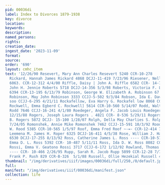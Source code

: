 ```yaml
---
pid: 00036di
label: Index to Divorces 1879-1938
key: divorce
location: 
keywords: 
description: 
named_persons: 
rights: 
creation_date: 
ingest_date: '2023-11-09'
format: 
source: 
order: '690'
layout: cmhc_item
text: '12/26/90 Resevert, Mary Ann Charles Resevert 5240 CCR-10-278        4/15/96
  Rickard, Hannah James Rickard 4868 DCJJ-11-419 7/23/96 Riesener, Nellie G. Max Riesener
  6063. CCR-12-312 4/4/00 Riffle, Daisy | John A. Riffle 6582 CCR- 14-70 9/23/08 Roberts,
  John H. Jennie Roberts 5718 DCJJ-14-356 5/3/98 Roberts, Victoria F. Louis Roberts
  6394 CCR-13-195 6/13/79 Robinson, George W. Elizabeth A. Robinson 67 CCR-A-53  9/3/83
  Robinson, May John Robinson 3333 CCJJ-5-502 9/3/84 Robson, Ida E. David W. Robson
  soo CCJJ-6-295 4/21/11 Rockafellow, Eva Harry G. Rockafel low 8068 CCJJ-17-93 11/28/92
  Rockwell, Emma Egberd C. Rockwell] 5614 CCR-10-560 5/14/07 Rodd, Walter P. Genevie
  Rodd 7646 CCJJ-16-241 4/1/80 Roedeger, Angela F. Jacob Louis Roedeger 596 CCR-B-56
  12/15/88 Rogers, Joseph Laura Rogers . 4821 CCR- 8-536 5/29/11 Rogers, Samuel Lizzie
  B. Rogers 5872 DCJJ- 15-100 1/28/07 Rolph, Della May Charlies S. Rolph 7628 CCJJ-16-207
  7/24/05 Romonshek, Annie Mike Romonshek 7462 CCJJ-15-591 10/3/92 Rood, Mary S. John
  W. Rood 5385 CCR-10-565 1/5/97 Roof, Emma Fred Roof ~-=- CCR-12-414 7/3/25 Roper,
  Leemena M. James H. Roper 6325 DCJJ-16-411 4/5/38 Rose, William J. Hazel J. Rose
  6530 DCJJ-17-255 8/13/92 Ross, Catherine James L. Ross ---- CCR-10-571 2/27/92 Ross,
  Emma D. L. Ross 5392 CCR- 10-487 5/11/11 Ross, Ida D. W. Ross 8082 CCJJ-17-101 5/13/84
  Rossi, Emma V. Geatono Rossi 3717 CCJJ-6-172 1/12/92 Rowland, Thomas Mary Rowland
  ---- CCR- 10-466 2/26/95 Rupp, Sarah R. Jacob Rupp 5899 CCR-12-28 7/7/80 Rush, Josephine
  Frank P. Rush 829 CCR-B-326  5/1/88 Russell, Ollie Hezekial Russell 4737 CCR-8-313 '
thumbnail: "/img/derivatives/iiif/images/00036di/full/250,/0/default.jpg"
full: 
manifest: "/img/derivatives/iiif/00036di/manifest.json"
collection: life
---
```

